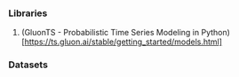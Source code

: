### Libraries
1. (GluonTS - Probabilistic Time Series Modeling in Python)[https://ts.gluon.ai/stable/getting_started/models.html]


### Datasets
